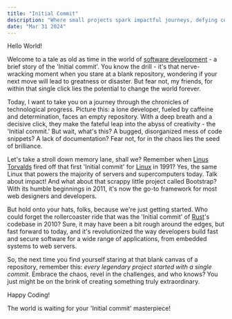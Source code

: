 ```yaml
---
title: "Initial Commit"
description: "Where small projects spark impactful journeys, defying coding norms."
date: "Mar 31 2024"
---
```


Hello World! 

Welcome to a tale as old as time in the world of [software development](https://en.wikipedia.org/wiki/Software_development) - a brief story of the 'Initial commit'.
You know the drill - it's that nerve-wracking moment when you stare at a blank repository, 
wondering if your next move will lead to greatness or disaster. 
But fear not, my friends, for within that single click lies the potential to change the world forever.

Today, I want to take you on a journey through the chronicles of technological progress.
Picture this: a lone developer, fueled by caffeine and determination, faces an empty repository.
With a deep breath and a decisive click, they make the fateful leap into the abyss of creativity - the 'Initial commit.'
But wait, what's this? 
A bugged, disorganized mess of code snippets? 
A lack of documentation?
Fear not, for in the chaos lies the seed of brilliance.

Let's take a stroll down memory lane, shall we?
Remember when [Linus Torvalds](https://github.com/torvalds) fired off that first 'Initial commit' for [Linux](https://github.com/torvalds/linux) in 1991? 
Yes, the same Linux that powers the majority of servers and supercomputers today.
Talk about impact!
And what about that scrappy little project called Bootstrap?
With its humble beginnings in 2011, it's now the go-to framework for most web designers and developers.

But hold onto your hats, folks, because we're just getting started.
Who could forget the rollercoaster ride that was the 'Initial commit' of [Rust](https://github.com/rust-lang/rust)'s codebase in 2010?
Sure, it may have been a bit rough around the edges, but fast forward to today, and it's revolutionized the way developers build fast and secure software for a wide range of applications, from embedded systems to web servers.

So, the next time you find yourself staring at that blank canvas of a repository, remember this: *every legendary project started with a single commit*.
Embrace the chaos, revel in the challenges, and who knows?
You just might be on the brink of creating something truly extraordinary.

Happy Coding! 

The world is waiting for your 'Initial commit' masterpiece!
